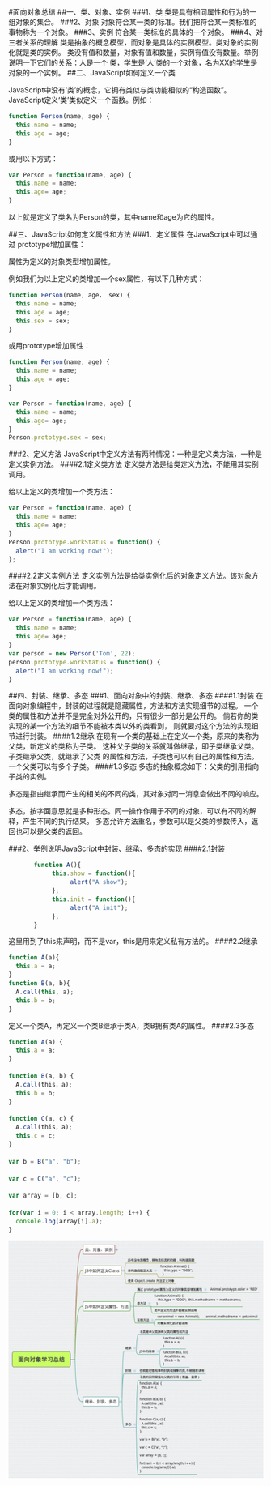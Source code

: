 #面向对象总结
##一、类、对象、实例
###1、类
类是具有相同属性和行为的一组对象的集合。
###2、对象
对象符合某一类的标准。我们把符合某一类标准的事物称为一个对象。
###3、实例
符合某一类标准的具体的一个对象。
###4、对三者关系的理解
类是抽象的概念模型，而对象是具体的实例模型。类对象的实例化就是类的实例。
类没有值和数量，对象有值和数量，实例有值没有数量。举例说明一下它们的关系：人是一个
类，学生是‘人’类的一个对象，名为XX的学生是对象的一个实例。
##二、JavaScript如何定义一个类

JavaScript中没有‘类’的概念，它拥有类似与类功能相似的“构造函数”。
JavaScript定义‘类’类似定义一个函数。例如：

``` javascript
function Person(name, age) {
  this.name = name;
  this.age = age;
}
```
或用以下方式：
```javascript
var Person = function(name, age) {
  this.name = name;
  this.age= age;
}
```
以上就是定义了类名为Person的类，其中name和age为它的属性。

##三、JavaScript如何定义属性和方法
###1、定义属性
在JavaScript中可以通过 prototype增加属性：

  属性为定义的对象类型增加属性。

例如我们为以上定义的类增加一个sex属性，有以下几种方式：

``` javascript
function Person(name, age， sex) {
  this.name = name;
  this.age = age;
  this.sex = sex;
}
```
或用prototype增加属性：

``` javascript
function Person(name, age) {
  this.name = name;
  this.age = age;
}
```

```javascript
var Person = function(name, age) {
  this.name = name;
  this.age= age;
}
Person.prototype.sex = sex;

```
###2、定义方法
JavaScript中定义方法有两种情况：一种是定义类方法，一种是定义实例方法。
####2.1定义类方法
定义类方法是给类定义方法，不能用其实例调用。

给以上定义的类增加一个类方法：
```javascript
var Person = function(name, age) {
  this.name = name;
  this.age= age;
}
Person.prototype.workStatus = function() {
  alert("I am working now!");
};
```
####2.2定义实例方法
定义实例方法是给类实例化后的对象定义方法。该对象方法在对象实例化后才能调用。

给以上定义的类增加一个类方法：
```javascript
var Person = function(name, age) {
  this.name = name;
  this.age= age;
}
var person = new Person('Tom', 22);
person.prototype.workStatus = function() {
  alert("I am working now!");
}
```
##四、封装、继承、多态
###1、面向对象中的封装、继承、多态
####1.1封装
在面向对象编程中，封装的过程就是隐藏属性，方法和方法实现细节的过程。
一个类的属性和方法并不是完全对外公开的，只有很少一部分是公开的。
倘若你的类实现的某一个方法的细节不能被本类以外的类看到，
则就要对这个方法的实现细节进行封装。
####1.2继承
在现有一个类的基础上在定义一个类，原来的类称为父类，新定义的类称为子类。
这种父子类的关系就叫做继承，即子类继承父类。子类继承父类，就继承了父类
的属性和方法，子类也可以有自己的属性和方法。一个父类可以有多个子类。
####1.3多态
多态的抽象概念如下：父类的引用指向子类的实例。

多态是指由继承而产生的相关的不同的类，其对象对同一消息会做出不同的响应。

多态，按字面意思就是多种形态。同一操作作用于不同的对象，可以有不同的解释，产生不同的执行结果。
多态允许方法重名，参数可以是父类的参数传入，返回也可以是父类的返回。

###2、举例说明JavaScript中封装、继承、多态的实现
####2.1封装
```javascript
       function A(){
            this.show = function(){
                 alert("A show");
            };
            this.init = function(){
                 alert("A init");
            };
       }
```
这里用到了this来声明，而不是var，this是用来定义私有方法的。
####2.2继承
```javascript
function A(a){
  this.a = a;
}
function B(a, b){
  A.call(this, a);
  this.b = b;
}
```
定义一个类A，再定义一个类B继承于类A，类B拥有类A的属性。
####2.3多态
```javascript
function A(a) {
  this.a = a;
}

function B(a, b) {
  A.call(this，a);
  this.b = b;
}

function C(a, c) {
  A.call(this，a);
  this.c = c;
}

var b = B("a", "b");

var c = C("a", "c");

var array = [b, c];

for(var i = 0; i < array.length; i++) {
  console.log(array[i].a);
}
```

![面向对象学习总结思维导图](面向对象学习总结.jpg)
